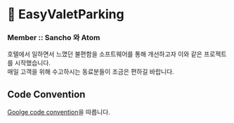 # :deciduous_tree: EasyValetParking
###  Member :: Sancho 와 Atom
호텔에서 일하면서 느꼈던 불편함을 소프트웨어를 통해 개선하고자 이와 같은 프로젝트를 시작했습니다.   
매일 고객을 위해 수고하시는 동료분들이 조금은 편하길 바랍니다.  



## Code Convention
[Goolge code convention](https://google.github.io/styleguide/javaguide.html)을 따릅니다.

